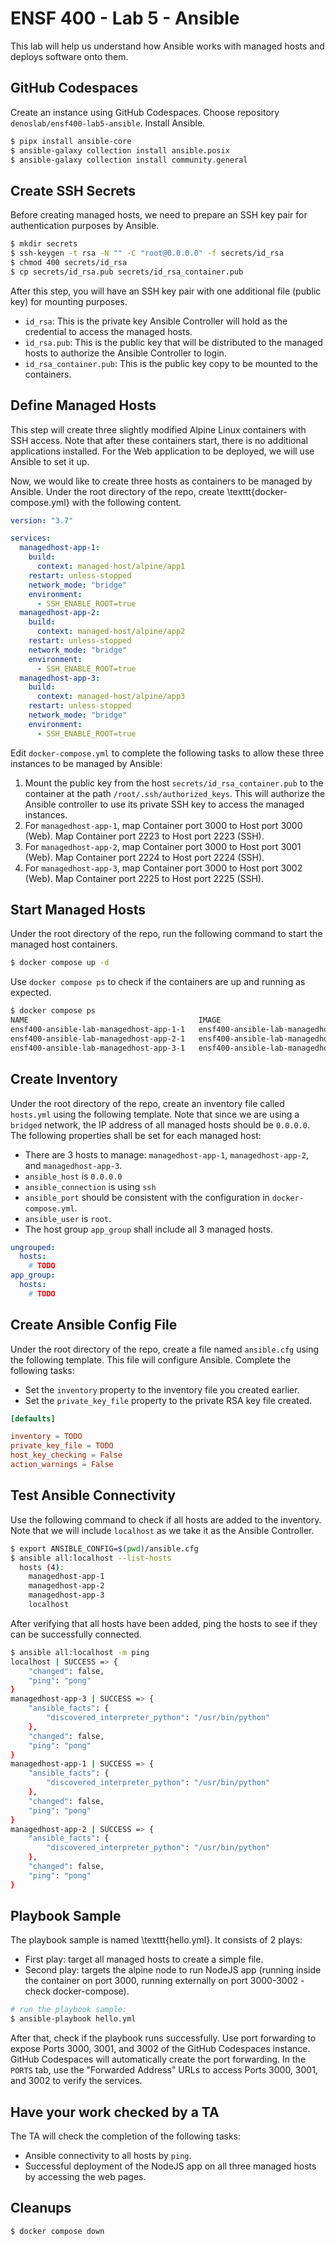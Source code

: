 # ENSF 400 - Lab 5 - Ansible

This lab will help us understand how Ansible works with managed hosts and deploys software onto them. 

## GitHub Codespaces

Create an instance using GitHub Codespaces. Choose repository `denoslab/ensf400-lab5-ansible`. Install Ansible.

```bash
$ pipx install ansible-core
$ ansible-galaxy collection install ansible.posix
$ ansible-galaxy collection install community.general
```

## Create SSH Secrets
Before creating managed hosts, we need to prepare an SSH key pair for authentication purposes by Ansible. 

```bash
$ mkdir secrets
$ ssh-keygen -t rsa -N "" -C "root@0.0.0.0" -f secrets/id_rsa
$ chmod 400 secrets/id_rsa
$ cp secrets/id_rsa.pub secrets/id_rsa_container.pub
```

After this step, you will have an SSH key pair with one additional file (public key) for mounting purposes.

- `id_rsa`: This is the private key Ansible Controller will hold as the credential to access the managed hosts.
- `id_rsa.pub`: This is the public key that will be distributed to the managed hosts to authorize the Ansible Controller to login.
- `id_rsa_container.pub`: This is the public key copy to be mounted to the containers.

## Define Managed Hosts
This step will create three slightly modified Alpine Linux containers with SSH access. Note that after these containers start, there is no additional applications installed. For the Web application to be deployed, we will use Ansible to set it up. 

Now, we would like to create three hosts as containers to be managed by Ansible. Under the root directory of the repo, create \texttt{docker-compose.yml} with the following content.

```yaml
version: "3.7"

services:
  managedhost-app-1:
    build: 
      context: managed-host/alpine/app1
    restart: unless-stopped
    network_mode: "bridge"
    environment:
      - SSH_ENABLE_ROOT=true
  managedhost-app-2:
    build: 
      context: managed-host/alpine/app2
    restart: unless-stopped
    network_mode: "bridge"
    environment:
      - SSH_ENABLE_ROOT=true
  managedhost-app-3:
    build: 
      context: managed-host/alpine/app3
    restart: unless-stopped
    network_mode: "bridge"
    environment:
      - SSH_ENABLE_ROOT=true
```

Edit `docker-compose.yml` to complete the following tasks to allow these three instances to be managed by Ansible:

1. Mount the public key from the host `secrets/id_rsa_container.pub` to the container at the path `/root/.ssh/authorized_keys`. This will authorize the Ansible controller to use its private SSH key to access the managed instances.
1. For `managedhost-app-1`, map Container port 3000 to Host port 3000 (Web). Map Container port 2223 to Host port 2223 (SSH).
1. For `managedhost-app-2`, map Container port 3000 to Host port 3001 (Web). Map Container port 2224 to Host port 2224 (SSH).
1. For `managedhost-app-3`, map Container port 3000 to Host port 3002 (Web). Map Container port 2225 to Host port 2225 (SSH).


## Start Managed Hosts
Under the root directory of the repo, run the following command to start the managed host containers.
```bash
$ docker compose up -d
```

Use `docker compose ps` to check if the containers are up and running as expected.

```bash
$ docker compose ps
NAME                                      IMAGE                                   COMMAND                  SERVICE             CREATED             STATUS              PORTS
ensf400-ansible-lab-managedhost-app-1-1   ensf400-ansible-lab-managedhost-app-1   "/entry.sh /usr/sbin…"   managedhost-app-1   7 seconds ago       Up 6 seconds        0.0.0.0:2223->2223/tcp, 0.0.0.0:3000->3000/tcp
ensf400-ansible-lab-managedhost-app-2-1   ensf400-ansible-lab-managedhost-app-2   "/entry.sh /usr/sbin…"   managedhost-app-2   7 seconds ago       Up 6 seconds        0.0.0.0:2224->2224/tcp, 0.0.0.0:3001->3000/tcp
ensf400-ansible-lab-managedhost-app-3-1   ensf400-ansible-lab-managedhost-app-3   "/entry.sh /usr/sbin…"   managedhost-app-3   7 seconds ago       Up 6 seconds        0.0.0.0:2225->2225/tcp, 0.0.0.0:3002->3000/tcp
```

## Create Inventory

Under the root directory of the repo, create an inventory file called `hosts.yml` using the following template. Note that since we are using a `bridged` network, the IP address of all managed hosts should be `0.0.0.0`. The following properties shall be set for each managed host:


- There are 3 hosts to manage: `managedhost-app-1`, `managedhost-app-2`, and `managedhost-app-3`.
- `ansible_host` is `0.0.0.0`
- `ansible_connection` is using `ssh`
- `ansible_port` should be consistent with the configuration in `docker-compose.yml`. 
- `ansible_user` is `root`.
- The host group `app_group` shall include all 3 managed hosts. 


```yaml
ungrouped:
  hosts:
    # TODO
app_group:
  hosts:
    # TODO
```

## Create Ansible Config File

Under the root directory of the repo, create a file named `ansible.cfg` using the following template. This file will configure Ansible. Complete the following tasks:

- Set the `inventory` property to the inventory file you created earlier.
- Set the `private_key_file` property to the private RSA key file created.

```toml
[defaults]

inventory = TODO
private_key_file = TODO
host_key_checking = False
action_warnings = False
```

## Test Ansible Connectivity
Use the following command to check if all hosts are added to the inventory. Note that we will include `localhost` as we take it as the Ansible Controller.

```bash
$ export ANSIBLE_CONFIG=$(pwd)/ansible.cfg
$ ansible all:localhost --list-hosts
  hosts (4):
    managedhost-app-1
    managedhost-app-2
    managedhost-app-3
    localhost
```

After verifying that all hosts have been added, ping the hosts to see if they can be successfully connected.

```bash
$ ansible all:localhost -m ping
localhost | SUCCESS => {
    "changed": false,
    "ping": "pong"
}
managedhost-app-3 | SUCCESS => {
    "ansible_facts": {
        "discovered_interpreter_python": "/usr/bin/python"
    },
    "changed": false,
    "ping": "pong"
}
managedhost-app-1 | SUCCESS => {
    "ansible_facts": {
        "discovered_interpreter_python": "/usr/bin/python"
    },
    "changed": false,
    "ping": "pong"
}
managedhost-app-2 | SUCCESS => {
    "ansible_facts": {
        "discovered_interpreter_python": "/usr/bin/python"
    },
    "changed": false,
    "ping": "pong"
}
```

## Playbook Sample

The playbook sample is named \texttt{hello.yml}. It consists of 2 plays:

- First play: target all managed hosts to create a simple file.
- Second play: targets the alpine node to run NodeJS app (running inside the container on port 3000, running externally on port 3000-3002 - check docker-compose).

```bash
# run the playbook sample:
$ ansible-playbook hello.yml
```

After that, check if the playbook runs successfully. Use port forwarding to expose Ports 3000, 3001, and 3002 of the GitHub Codespaces instance. GitHub Codespaces will automatically create the port forwarding. In the `PORTS` tab, use the "Forwarded Address" URLs to access Ports 3000, 3001, and 3002 to verify the services.

## Have your work checked by a TA
The TA will check the completion of the following tasks:

- Ansible connectivity to all hosts by `ping`.
- Successful deployment of the NodeJS app on all three managed hosts by accessing the web pages.


## Cleanups
```bash
$ docker compose down
```
